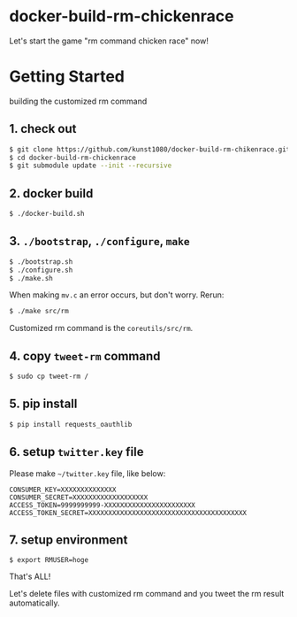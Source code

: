 docker-build-rm-chickenrace
===

Let's start the game "rm command chicken race" now!

# Getting Started

building the customized rm command

## 1. check out

```bash
$ git clone https://github.com/kunst1080/docker-build-rm-chikenrace.git
$ cd docker-build-rm-chickenrace
$ git submodule update --init --recursive
```

## 2. docker build

```bash
$ ./docker-build.sh
```

## 3. `./bootstrap`, `./configure`, `make`

```bash
$ ./bootstrap.sh
$ ./configure.sh
$ ./make.sh
```

When making `mv.c` an error occurs, but don't worry.
Rerun:

```bash
$ ./make src/rm
```

Customized rm command is the `coreutils/src/rm`.

## 4. copy `tweet-rm` command

```bash
$ sudo cp tweet-rm /
```

## 5. pip install

```bash
$ pip install requests_oauthlib
```

## 6. setup `twitter.key` file

Please make `~/twitter.key` file, like below:

```
CONSUMER_KEY=XXXXXXXXXXXXXX
CONSUMER_SECRET=XXXXXXXXXXXXXXXXXXX
ACCESS_TOKEN=9999999999-XXXXXXXXXXXXXXXXXXXXXXX
ACCESS_TOKEN_SECRET=XXXXXXXXXXXXXXXXXXXXXXXXXXXXXXXXXXXXXXXX
```

## 7. setup environment

```
$ export RMUSER=hoge
```

That's ALL!

Let's delete files with customized rm command and you tweet the rm result automatically.
